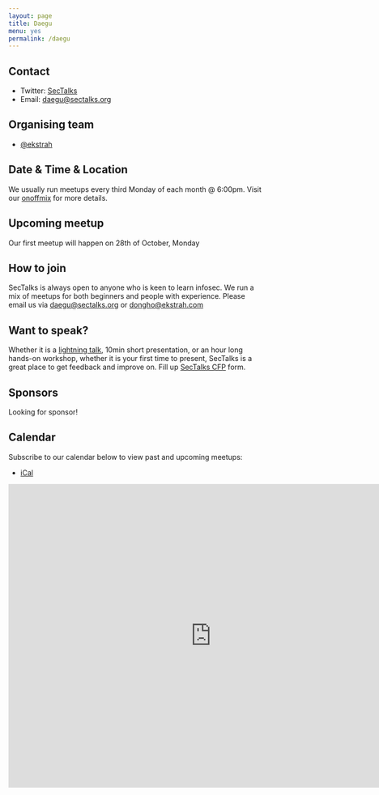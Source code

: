 ```yaml
---
layout: page
title: Daegu
menu: yes
permalink: /daegu
---
```


## Contact

* Twitter: [SecTalks](https://twitter.com/sectalks)
* Email: [daegu@sectalks.org](mailto:daegu@sectalks.org)

## Organising team

* [@ekstrah](https://twitter.com/ekstrah1)

## Date & Time & Location

We usually run meetups every third Monday of each month @ 6:00pm. Visit our [onoffmix]( https://www.onoffmix.com/event/198203 ) for more details.

## Upcoming meetup

Our first meetup will happen on 28th of October, Monday

## How to join

SecTalks is always open to anyone who is keen to learn infosec.
We run a mix of meetups for both beginners and people with experience.
Please email us via daegu@sectalks.org or dongho@ekstrah.com

## Want to speak?

Whether it is a [lightning talk](https://en.wikipedia.org/wiki/Lightning_talk), 10min short presentation, or an hour long hands-on workshop, whether it is your first time to present, SecTalks is a great place to get feedback and improve on.
Fill up [SecTalks CFP](https://goo.gl/4eT53i) form.



## Sponsors

Looking for sponsor!

## Calendar 

Subscribe to our calendar below to view past and upcoming meetups:

* [iCal](webcal://calendar.google.com/calendar/ical/v19k512q8o7gm1qum968sojjgg%40group.calendar.google.com/public/basic.ics)

<iframe src="https://calendar.google.com/calendar/embed?height=600&amp;wkst=1&amp;bgcolor=%23aaf852&amp;ctz=Asia%2FSeoul&amp;src=djE5azUxMnE4bzdnbTFxdW05Njhzb2pqZ2dAZ3JvdXAuY2FsZW5kYXIuZ29vZ2xlLmNvbQ&amp;color=%238E24AA" style="border-width:0" width="799" height="600" frameborder="0" scrolling="no"></iframe>
